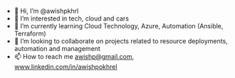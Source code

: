 - 👋 Hi, I’m @awishpkhrl
- 👀 I’m interested in tech, cloud and cars
- 🌱 I’m currently learning Cloud Technology, Azure, Automation (Ansible, Terraform)
- 💞️ I’m looking to collaborate on projects related to resource deployments, automation and management
- 📫 How to reach me awishp@gmail.com, www.linkedin.com/in/awishpokhrel 

<!---
awishpkhrl/awishpkhrl is a ✨ special ✨ repository because its `README.md` (this file) appears on your GitHub profile.
You can click the Preview link to take a look at your changes.
--->
